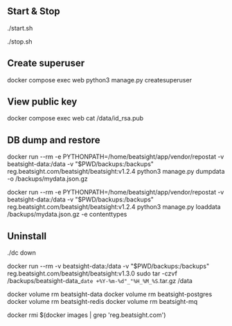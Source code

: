## Start & Stop

./start.sh

./stop.sh

## Create superuser

docker compose exec web python3 manage.py createsuperuser

## View public key

docker compose exec web  cat /data/id_rsa.pub

## DB dump and restore

docker run --rm -e PYTHONPATH=/home/beatsight/app/vendor/repostat -v beatsight-data:/data -v "$PWD/backups:/backups" reg.beatsight.com/beatsight/beatsight:v1.2.4 python3 manage.py dumpdata -o /backups/mydata.json.gz

docker run --rm -e PYTHONPATH=/home/beatsight/app/vendor/repostat -v beatsight-data:/data -v "$PWD/backups:/backups" reg.beatsight.com/beatsight/beatsight:v1.2.4 python3 manage.py loaddata /backups/mydata.json.gz -e contenttypes


## Uninstall

./dc down

docker run --rm -v beatsight-data:/data -v "$PWD/backups:/backups" reg.beatsight.com/beatsight/beatsight:v1.3.0 sudo tar -czvf /backups/beatsight-data_`date +%Y-%m-%d"_"%H_%M_%S`.tar.gz /data

docker volume rm beatsight-data
docker volume rm beatsight-postgres
docker volume rm beatsight-redis
docker volume rm beatsight-mq

docker rmi $(docker images | grep 'reg.beatsight.com')
